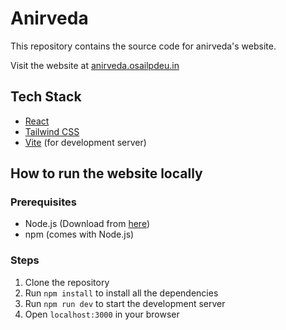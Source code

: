 # Anirveda

This repository contains the source code for anirveda's website.

Visit the website at [anirveda.osailpdeu.in](https://anirveda.osailpdeu.in)

## Tech Stack

- [React](https://reactjs.org/)
- [Tailwind CSS](https://tailwindcss.com/)
- [Vite](https://vitejs.dev/) (for development server)

## How to run the website locally

### Prerequisites

- Node.js (Download from [here](https://nodejs.org/en/download/))
- npm (comes with Node.js)

### Steps

1. Clone the repository
2. Run `npm install` to install all the dependencies
3. Run `npm run dev` to start the development server
4. Open `localhost:3000` in your browser
